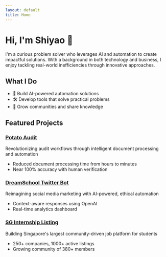 ```yaml
---
layout: default
title: Home
---
```


# Hi, I'm Shiyao 👋

I'm a curious problem solver who leverages AI and automation to create impactful solutions. With a background in both technology and business, I enjoy tackling real-world inefficiencies through innovative approaches.

## What I Do

- 🤖 Build AI-powered automation solutions
- 🛠️ Develop tools that solve practical problems
- 🌱 Grow communities and share knowledge

## Featured Projects

### [Potato Audit](/projects/potato-audit)

Revolutionizing audit workflows through intelligent document processing and automation

- Reduced document processing time from hours to minutes
- Near 100% accuracy with human verification

### [DreamSchool Twitter Bot](/projects/twitter-bot)

Reimagining social media marketing with AI-powered, ethical automation

- Context-aware responses using OpenAI
- Real-time analytics dashboard

### [SG Internship Listing](/projects/sg-internship)

Building Singapore's largest community-driven job platform for students

- 250+ companies, 1000+ active listings
- Growing community of 380+ members
